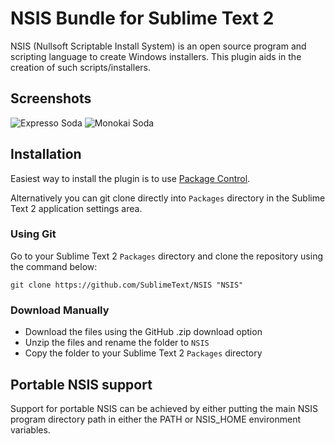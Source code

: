 # NSIS Bundle for Sublime Text 2

NSIS (Nullsoft Scriptable Install System) is an open source program and scripting language to create Windows installers. This plugin aids in the creation of such scripts/installers.


## Screenshots

![Expresso Soda](https://github.com/idleberg/NSIS/blob/master/screenshots/expresso-soda.png)
![Monokai Soda](https://github.com/idleberg/NSIS/blob/master/screenshots/monokai-soda.png)

## Installation

Easiest way to install the plugin is to use [Package Control](http://wbond.net/sublime_packages/package_control).

Alternatively you can git clone directly into `Packages` directory in the Sublime Text 2 application settings area.

### Using Git

Go to your Sublime Text 2 `Packages` directory and clone the repository using the command below:

    git clone https://github.com/SublimeText/NSIS "NSIS"

### Download Manually

* Download the files using the GitHub .zip download option
* Unzip the files and rename the folder to `NSIS`
* Copy the folder to your Sublime Text 2 `Packages` directory

## Portable NSIS support

Support for portable NSIS can be achieved by either putting the main NSIS program directory path in either the PATH or NSIS_HOME environment variables.